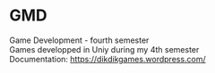 # GMD
Game Development - fourth semester  
Games developped in Uniy during my 4th semester  
Documentation: https://dikdikgames.wordpress.com/

